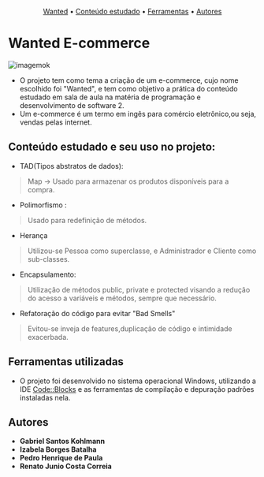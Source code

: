 <p align="center">
    <a href="#wanted-e-commerce">Wanted</a> &bull;
    <a href="#conteúdo-estudado-e-seu-uso-no-projeto">Conteúdo estudado</a> &bull;
    <a href="#ferramentas-utilizadas">Ferramentas</a> &bull;
    <a href="#autores">Autores</a>
</p>


#                                                   Wanted E-commerce

![imagemok](https://user-images.githubusercontent.com/42629929/49120576-5b8f4e00-f294-11e8-8909-132379ef4eed.jpeg)


- O projeto tem como tema a criação de um e-commerce, cujo nome escolhido foi "Wanted", e tem como objetivo a prática do conteúdo 
estudado em sala de aula na matéria de programação e desenvolvimento de software 2.
- Um e-commerce é um termo em ingês para comércio eletrônico,ou seja, vendas pelas internet.

## Conteúdo estudado e seu uso no projeto:
- TAD(Tipos abstratos de dados):
> Map -> Usado para armazenar os produtos disponíveis para a compra.
- Polimorfismo :
> Usado para redefinição de métodos.
- Herança
> Utilizou-se Pessoa como superclasse, e Administrador e Cliente como sub-classes.
- Encapsulamento:
> Utilização de métodos public, private e protected visando a redução do acesso a variáveis e métodos, sempre que necessário.
- Refatoração do código para evitar "Bad Smells"
> Evitou-se inveja de features,duplicação de código e intimidade exacerbada.

## Ferramentas utilizadas

* O projeto foi desenvolvido no sistema operacional Windows, utilizando a IDE [Code::Blocks](http://www.codeblocks.org/) e as ferramentas de compilação e depuração padrões instaladas nela.

## Autores

* **Gabriel Santos Kohlmann**
* **Izabela Borges Batalha**
* **Pedro Henrique de Paula**
* **Renato Junio Costa Correia**
